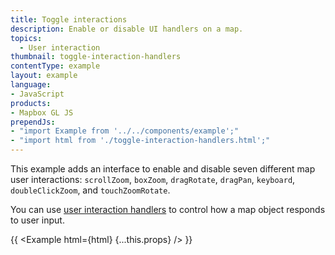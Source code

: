 ```yaml
---
title: Toggle interactions
description: Enable or disable UI handlers on a map.
topics:
  - User interaction
thumbnail: toggle-interaction-handlers
contentType: example
layout: example
language:
- JavaScript
products:
- Mapbox GL JS
prependJs:
- "import Example from '../../components/example';"
- "import html from './toggle-interaction-handlers.html';"
---
```


This example adds an interface to enable and disable seven different map user interactions: `scrollZoom`, `boxZoom`, `dragRotate`, `dragPan`, `keyboard`, `doubleClickZoom`, and `touchZoomRotate`.

You can use [user interaction handlers](/mapbox-gl-js/api/handlers/) to control how a map object responds to user input.

{{ <Example html={html} {...this.props} /> }}
